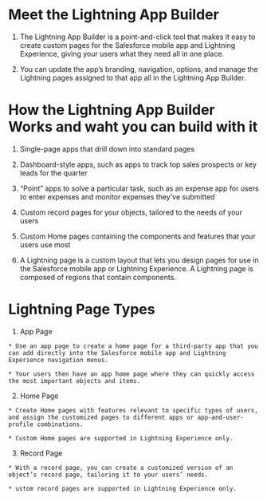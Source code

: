 # Meet the Lightning App Builder

  1. The Lightning App Builder is a point-and-click tool that makes it easy to create custom pages for the Salesforce mobile app and Lightning Experience, giving your users what they need all in one place.

  2. You can update the app’s branding, navigation, options, and manage the Lightning pages assigned to that app all in the Lightning App Builder.

# How the Lightning App Builder Works and waht you can build with it

  1. Single-page apps that drill down into standard pages

  2. Dashboard-style apps, such as apps to track top sales prospects or key leads for the quarter

  3. “Point” apps to solve a particular task, such as an expense app for users to enter expenses and monitor expenses they’ve submitted

  4. Custom record pages for your objects, tailored to the needs of your users

  5. Custom Home pages containing the components and features that your users use most  

  6. A Lightning page is a custom layout that lets you design pages for use in the Salesforce mobile app or Lightning Experience. A Lightning page is composed of regions that contain components.

# Lightning Page Types

  1. App Page

    * Use an app page to create a home page for a third-party app that you can add directly into the Salesforce mobile app and Lightning Experience navigation menus. 

    * Your users then have an app home page where they can quickly access the most important objects and items.

  2. Home Page

    * Create Home pages with features relevant to specific types of users, and assign the customized pages to different apps or app-and-user-profile combinations. 
    
    * Custom Home pages are supported in Lightning Experience only.

  3. Record Page

    * With a record page, you can create a customized version of an object’s record page, tailoring it to your users’ needs. 
    
    * ustom record pages are supported in Lightning Experience only.